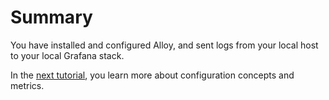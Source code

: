 # Summary

You have installed and configured Alloy, and sent logs from your local host to your local Grafana stack.

In the [next tutorial](https://grafana.com/../send-metrics-to-prometheus/), you learn more about configuration concepts and metrics.
